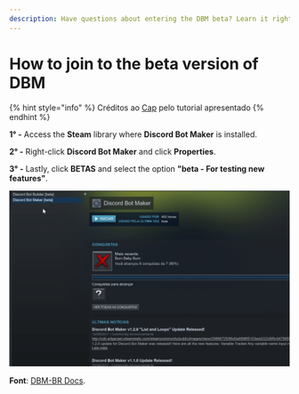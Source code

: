 ```yaml
---
description: Have questions about entering the DBM beta? Learn it right now.
---
```


# How to join to the beta version of DBM

{% hint style="info" %}
Créditos ao [Cap](https://discordapp.com/users/293860296542388234) pelo tutorial apresentado
{% endhint %}

**1° -** Access the **Steam** library where **Discord Bot Maker** is installed.

**2° -** Right-click **Discord Bot Maker** and click **Properties**.

**3° -** Lastly, click **BETAS** and select the option **"beta - For testing new features"**.

![](../../../../.gitbook/assets/assets_-lp01j6rr6vzibztsimm_-lph-sgzsqphantj0c9p_-lph-a2niovjrvzog3a9_beta-dbm.gif)

**Font**: [DBM-BR Docs](https://dbmbr.gitbook.io/docs/faq/como-entrar-na-beta-do-dbm).

